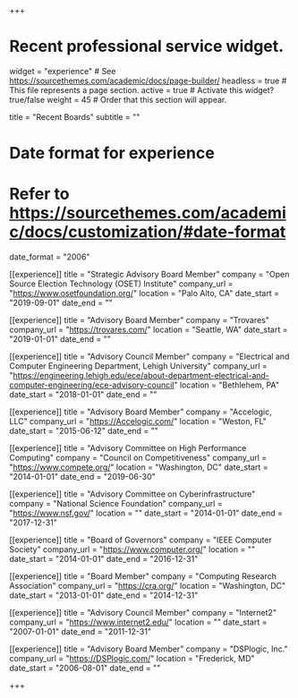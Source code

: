 +++
# Recent professional service widget.
widget = "experience"  # See https://sourcethemes.com/academic/docs/page-builder/
headless = true  # This file represents a page section.
active = true  # Activate this widget? true/false
weight = 45  # Order that this section will appear.

title = "Recent Boards"
subtitle = ""

# Date format for experience
#   Refer to https://sourcethemes.com/academic/docs/customization/#date-format
date_format = "2006"

[[experience]]
  title = "Strategic Advisory Board Member"
  company = "Open Source Election Technology (OSET) Institute"
  company_url = "https://www.osetfoundation.org/"
  location = "Palo Alto, CA"
  date_start = "2019-09-01"
  date_end = ""

[[experience]]
  title = "Advisory Board Member"
  company = "Trovares"
  company_url = "https://trovares.com/"
  location = "Seattle, WA"
  date_start = "2019-01-01"
  date_end = ""

[[experience]]
  title = "Advisory Council Member"
  company = "Electrical and Computer Engineering Department, Lehigh University"
  company_url = "https://engineering.lehigh.edu/ece/about-department-electrical-and-computer-engineering/ece-advisory-council"
  location = "Bethlehem, PA"
  date_start = "2018-01-01"
  date_end = ""

[[experience]]
  title = "Advisory Board Member"
  company = "Accelogic, LLC"
  company_url = "https://Accelogic.com/"
  location = "Weston, FL"
  date_start = "2015-06-12"
  date_end = ""

[[experience]]
  title = "Advisory Committee on High Performance Computing"
  company = "Council on Competitiveness"
  company_url = "https://www.compete.org/"
  location = "Washington, DC"
  date_start = "2014-01-01"
  date_end = "2019-06-30"

[[experience]]
  title = "Advisory Committee on Cyberinfrastructure"
  company = "National Science Foundation"
  company_url = "https://www.nsf.gov/"
  location = ""
  date_start = "2014-01-01"
  date_end = "2017-12-31"

[[experience]]
  title = "Board of Governors"
  company = "IEEE Computer Society"
  company_url = "https://www.computer.org/"
  location = ""
  date_start = "2014-01-01"
  date_end = "2016-12-31"

[[experience]]
  title = "Board Member"
  company = "Computing Research Association"
  company_url = "https://cra.org/"
  location = "Washington, DC"
  date_start = "2013-01-01"
  date_end = "2014-12-31"

[[experience]]
  title = "Advisory Council Member"
  company = "Internet2"
  company_url = "https://www.internet2.edu/"
  location = ""
  date_start = "2007-01-01"
  date_end = "2011-12-31"

[[experience]]
  title = "Advisory Board Member"
  company = "DSPlogic, Inc."
  company_url = "https://DSPlogic.com/"
  location = "Frederick, MD"
  date_start = "2006-08-01"
  date_end = ""

+++

